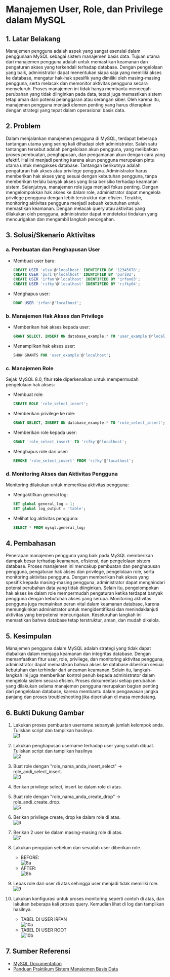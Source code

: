 # Manajemen User, Role, dan Privilege dalam MySQL

## 1. Latar Belakang
Manajemen pengguna adalah aspek yang sangat esensial dalam penggunaan MySQL sebagai sistem manajemen basis data. Tujuan utama dari manajemen pengguna adalah untuk memastikan keamanan dan pengaturan akses yang terkendali terhadap database. Dengan pengelolaan yang baik, administrator dapat menentukan siapa saja yang memiliki akses ke database, mengatur hak-hak spesifik yang dimiliki oleh masing-masing pengguna, serta melacak dan memonitor aktivitas pengguna secara menyeluruh. Proses manajemen ini tidak hanya membantu mencegah perubahan yang tidak diinginkan pada data, tetapi juga memastikan sistem tetap aman dari potensi pelanggaran atau serangan siber. Oleh karena itu, manajemen pengguna menjadi elemen penting yang harus diterapkan dengan strategi yang tepat dalam operasional basis data.

## 2. Problem
Dalam menjalankan manajemen pengguna di MySQL, terdapat beberapa tantangan utama yang sering kali dihadapi oleh administrator. Salah satu tantangan tersebut adalah pengelolaan akun pengguna, yang melibatkan proses pembuatan, penghapusan, dan pengamanan akun dengan cara yang efektif. Hal ini menjadi penting karena akun pengguna merupakan pintu utama untuk mengakses database. Tantangan berikutnya adalah pengaturan hak akses atau privilege pengguna. Administrator harus memberikan hak akses yang sesuai dengan kebutuhan pengguna, tanpa memberikan terlalu banyak akses yang bisa berisiko terhadap keamanan sistem. Selanjutnya, manajemen role juga menjadi fokus penting. Dengan mengelompokkan hak akses ke dalam role, administrator dapat mengelola privilege pengguna dengan lebih terstruktur dan efisien. Terakhir, monitoring aktivitas pengguna menjadi sebuah kebutuhan untuk memastikan keamanan. Dengan melacak query atau aktivitas yang dilakukan oleh pengguna, administrator dapat mendeteksi tindakan yang mencurigakan dan mengambil langkah pencegahan.

## 3. Solusi/Skenario Aktivitas

### a. Pembuatan dan Penghapusan User

- Membuat user baru:
  ```sql
  CREATE USER 'elsa'@'localhost' IDENTIFIED BY '12345678';
  CREATE USER 'puri'@'localhost' IDENTIFIED BY 'puri02';
  CREATE USER 'irfan'@'localhost' IDENTIFIED BY 'irfan03';
  CREATE USER 'rifky'@'localhost' IDENTIFIED BY 'rifky04';
  ```
- Menghapus user:
  ```sql
  DROP USER 'irfan'@'localhost';
  ```

### b. Manajemen Hak Akses dan Privilege

- Memberikan hak akses kepada user:
  ```sql
  GRANT SELECT, INSERT ON database_example.* TO 'user_example'@'localhost';
  ```
- Menampilkan hak akses user:
  ```sql
  SHOW GRANTS FOR 'user_example'@'localhost';
  ```

### c. Manajemen Role

Sejak MySQL 8.0, fitur **role** diperkenalkan untuk mempermudah pengelolaan hak akses:

- Membuat role:
  ```sql
  CREATE ROLE 'role_select_insert';
  ```
- Memberikan privilege ke role:
  ```sql
  GRANT SELECT, INSERT ON database_example.* TO 'role_select_insert';
  ```
- Memberikan role kepada user:
  ```sql
  GRANT 'role_select_insert' TO 'rifky'@'localhost';
  ```
- Menghapus role dari user:
  ```sql
  REVOKE 'role_select_insert' FROM 'rifky'@'localhost';
  ```

### d. Monitoring Akses dan Aktivitas Pengguna

Monitoring dilakukan untuk memeriksa aktivitas pengguna:

- Mengaktifkan general log:
  ```sql
  SET global general_log = 1;
  SET global log_output = 'table';
  ```
- Melihat log aktivitas pengguna:
  ```sql
  SELECT * FROM mysql.general_log;
  ```

## 4. Pembahasan
Penerapan manajemen pengguna yang baik pada MySQL memberikan dampak besar terhadap keamanan, efisiensi, dan pengelolaan sistem database. Proses manajemen ini mencakup pembuatan dan penghapusan pengguna, pengaturan hak akses dan privilege, pengelolaan role, serta monitoring aktivitas pengguna. Dengan memberikan hak akses yang spesifik kepada masing-masing pengguna, administrator dapat menghindari potensi perubahan data yang tidak diinginkan. Selain itu, pengelompokan hak akses ke dalam role mempermudah pengaturan ketika terdapat banyak pengguna dengan kebutuhan akses yang serupa. Monitoring aktivitas pengguna juga memainkan peran vital dalam keamanan database, karena memungkinkan administrator untuk mengidentifikasi dan menindaklanjuti aktivitas yang berpotensi mencurigakan. Keseluruhan langkah ini memastikan bahwa database tetap terstruktur, aman, dan mudah dikelola.

## 5. Kesimpulan
Manajemen pengguna dalam MySQL adalah strategi yang tidak dapat diabaikan dalam menjaga keamanan dan integritas database. Dengan memanfaatkan fitur user, role, privilege, dan monitoring aktivitas pengguna, administrator dapat memastikan bahwa akses ke database diberikan sesuai kebutuhan dan terhindar dari ancaman keamanan. Selain itu, langkah-langkah ini juga memberikan kontrol penuh kepada administrator dalam mengelola sistem secara efisien. Proses dokumentasi setiap perubahan yang dilakukan selama manajemen pengguna merupakan bagian penting dari pengelolaan database, karena membantu dalam pengawasan jangka panjang dan proses troubleshooting jika diperlukan di masa mendatang.

## 6. Bukti Dukung Gambar

1. Lakukan proses pembuatan username sebanyak jumlah kelompok anda. Tuliskan script dan tampilkan hasilnya.  
   ![1](https://github.com/user-attachments/assets/54978a6b-c47f-4c78-8ad3-ea3c280405b2)

2. Lakukan penghapusan username terhadap user yang sudah dibuat. Tuliskan script dan tampilkan hasilnya  
   ![2](https://github.com/user-attachments/assets/b4f1d3f8-efce-493e-a9d6-e50fe90a3bcb)

3. Buat role dengan "role_nama_anda_insert_select" → role_andi_select_insert.  
   ![3](https://github.com/user-attachments/assets/898a9934-87db-447a-8faa-f373dab94be9)

4. Berikan privilege select, insert ke dalam role di atas.
5. Buat role dengan "role_nama_anda_create_drop" → role_andi_create_drop.  
   ![5](https://github.com/user-attachments/assets/4bc9a8ab-b9b3-4c21-824f-5fd84785ce1f)

6. Berikan privilege create, drop ke dalam role di atas.  
   ![6](https://github.com/user-attachments/assets/28f44567-a256-4750-afa0-20243f9a33fb)

7. Berikan 2 user ke dalam masing-masing role di atas.  
   ![7](https://github.com/user-attachments/assets/717fa9a8-e04a-455f-a17f-938adf080b0b)

8. Lakukan pengujian sebelum dan sesudah user diberikan role.  
   - BEFORE:  
     ![8a](https://github.com/user-attachments/assets/3af255d1-9f4d-40c8-bea9-6e785ec6c86c)  
   - AFTER:  
     ![8b](https://github.com/user-attachments/assets/8abb89f5-7e80-43f2-84a3-41862b616aa4)

9. Lepas role dari user di atas sehingga user menjadi tidak memiliki role.  
   ![9](https://github.com/user-attachments/assets/b1fb9012-e8af-4525-82f3-dfbe90f05a0b)

10. Lakukan konfigurasi untuk proses monitoring seperti contoh di atas, dan lakukan beberapa kali proses query. Kemudian lihat di log dan tampilkan hasilnya.  
    - TABEL DI USER IRFAN  
      ![10a](https://github.com/user-attachments/assets/b2bd1dfa-207d-49af-bc35-427b4c03254f)  
    - TABEL DI USER ROOT  
      ![10b](https://github.com/user-attachments/assets/78bc5121-0e2d-4d18-a388-dc2360868bbc)

## 7. Sumber Referensi
- [MySQL Documentation](https://dev.mysql.com/doc/)
- [Panduan Praktikum Sistem Manajemen Basis Data](https://drive.google.com/file/d/10rLU8k_D0NKkDUkn5Ec-Njk71qbuqmta/view?usp=sharing)
